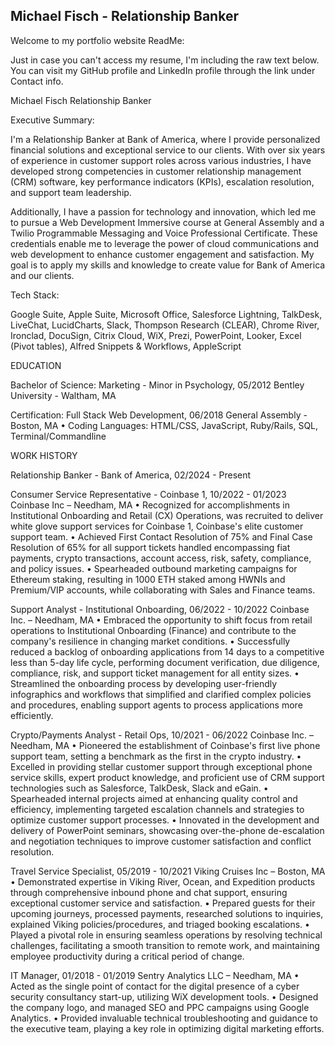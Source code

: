 ## Michael Fisch - Relationship Banker

Welcome to my portfolio website ReadMe:

Just in case you can't access my resume, I'm including the raw text below.
You can visit my GitHub profile and LinkedIn profile through the link under Contact info.

Michael Fisch
Relationship Banker

Executive Summary:

I'm a Relationship Banker at Bank of America, where I provide personalized financial solutions and exceptional service to our clients. With over six years of experience in customer support roles across various industries, I have developed strong competencies in customer relationship management (CRM) software, key performance indicators (KPIs), escalation resolution, and support team leadership.

Additionally, I have a passion for technology and innovation, which led me to pursue a Web Development Immersive course at General Assembly and a Twilio Programmable Messaging and Voice Professional Certificate. These credentials enable me to leverage the power of cloud communications and web development to enhance customer engagement and satisfaction. My goal is to apply my skills and knowledge to create value for Bank of America and our clients.

Tech Stack:

Google Suite, Apple Suite, Microsoft Office, Salesforce Lightning, TalkDesk, LiveChat, LucidCharts, Slack, Thompson Research (CLEAR), Chrome River, Ironclad, DocuSign, Citrix Cloud, WiX, Prezi, PowerPoint, Looker, Excel (Pivot tables), Alfred Snippets & Workflows, AppleScript

EDUCATION   	

Bachelor of Science: Marketing - Minor in Psychology, 05/2012 
Bentley University - Waltham, MA 
 
Certification: Full Stack Web Development, 06/2018 
General Assembly - Boston, MA 
•	Coding Languages: HTML/CSS, JavaScript, Ruby/Rails, SQL, Terminal/Commandline

WORK HISTORY 

Relationship Banker - Bank of America, 02/2024 - Present
    
Consumer Service Representative - Coinbase 1, 10/2022 - 01/2023 
Coinbase Inc – Needham, MA
•	Recognized for accomplishments in Institutional Onboarding and Retail (CX) Operations, was recruited to deliver white glove support services for Coinbase 1, Coinbase's elite customer support team.
•	Achieved First Contact Resolution of 75% and Final Case Resolution of 65% for all support tickets handled encompassing fiat payments, crypto transactions, account access, risk, safety, compliance, and policy issues.
•	Spearheaded outbound marketing campaigns for Ethereum staking, resulting in 1000 ETH staked among HWNIs and Premium/VIP accounts, while collaborating with Sales and Finance teams.

Support Analyst - Institutional Onboarding, 06/2022 - 10/2022 
Coinbase Inc. – Needham, MA
•	Embraced the opportunity to shift focus from retail operations to Institutional Onboarding (Finance) and contribute to the company's resilience in changing market conditions.
•	Successfully reduced a backlog of onboarding applications from 14 days to a competitive less than 5-day life cycle, performing document verification, due diligence, compliance, risk, and support ticket management for all entity sizes.
•	Streamlined the onboarding process by developing user-friendly infographics and workflows that simplified and clarified complex policies and procedures, enabling support agents to process applications more efficiently.

Crypto/Payments Analyst - Retail Ops, 10/2021 - 06/2022 
Coinbase Inc. – Needham, MA
•	Pioneered the establishment of Coinbase's first live phone support team, setting a benchmark as the first in the crypto industry.
•	Excelled in providing stellar customer support through exceptional phone service skills, expert product knowledge, and proficient use of CRM support technologies such as Salesforce, TalkDesk, Slack and eGain.
•	Spearheaded internal projects aimed at enhancing quality control and efficiency, implementing targeted escalation channels and strategies to optimize customer support processes.
•	Innovated in the development and delivery of PowerPoint seminars, showcasing over-the-phone de-escalation and negotiation techniques to improve customer satisfaction and conflict resolution.

Travel Service Specialist, 05/2019 - 10/2021 
Viking Cruises Inc – Boston, MA
•	Demonstrated expertise in Viking River, Ocean, and Expedition products through comprehensive inbound phone and chat support, ensuring exceptional customer service and satisfaction.
•	Prepared guests for their upcoming journeys, processed payments, researched solutions to inquiries, explained Viking policies/procedures, and triaged booking escalations.
•	Played a pivotal role in ensuring seamless operations by resolving technical challenges, facilitating a smooth transition to remote work, and maintaining employee productivity during a critical period of change.

IT Manager, 01/2018 - 01/2019 
Sentry Analytics LLC – Needham, MA
•	Acted as the single point of contact for the digital presence of a cyber security consultancy start-up, utilizing WiX development tools.
•	Designed the company logo, and managed SEO and PPC campaigns using Google Analytics.
•	Provided invaluable technical troubleshooting and guidance to the executive team, playing a key role in optimizing digital marketing efforts.
